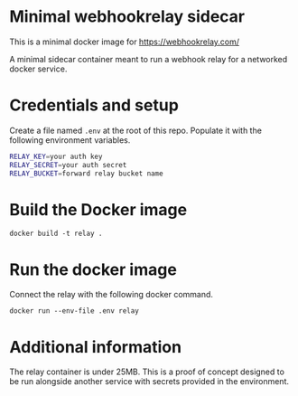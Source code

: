 # Minimal webhookrelay sidecar

This is a minimal docker image for https://webhookrelay.com/

A minimal sidecar container meant to run a webhook relay for a networked docker
service.

# Credentials and setup

Create a file named `.env` at the root of this repo.  Populate it with the
following environment variables.

```bash
RELAY_KEY=your auth key
RELAY_SECRET=your auth secret
RELAY_BUCKET=forward relay bucket name
```

# Build the Docker image

    docker build -t relay .

# Run the docker image

Connect the relay with the following docker command.

    docker run --env-file .env relay

# Additional information

The relay container is under 25MB.  This is a proof of concept designed to be
run alongside another service with secrets provided in the environment.
